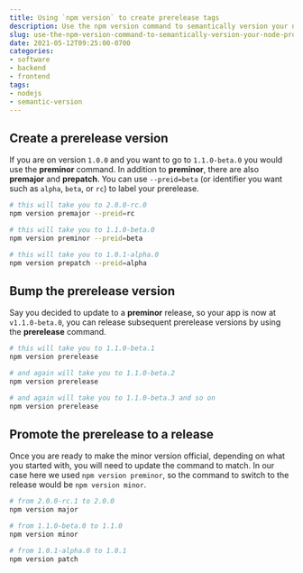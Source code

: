 ```yaml
---
title: Using `npm version` to create prerelease tags
description: Use the npm version command to semantically version your node project
slug: use-the-npm-version-command-to-semantically-version-your-node-project
date: 2021-05-12T09:25:00-0700
categories:
- software
- backend
- frontend
tags:
- nodejs
- semantic-version
---
```




## Create a prerelease version

If you are on version `1.0.0` and you want to go to `1.1.0-beta.0` you would use the **preminor** command. In addition to **preminor**, there are also **premajor** and **prepatch**. You can use `--preid=beta` (or identifier you want such as `alpha`, `beta`, or `rc`) to label your prerelease.

```bash
# this will take you to 2.0.0-rc.0
npm version premajor --preid=rc

# this will take you to 1.1.0-beta.0
npm version preminor --preid=beta

# this will take you to 1.0.1-alpha.0
npm version prepatch --preid=alpha
```

## Bump the prerelease version

Say you decided to update to a **preminor** release, so your app is now at `v1.1.0-beta.0`, you can release subsequent prerelease versions by using the **prerelease** command.

```bash
# this will take you to 1.1.0-beta.1
npm version prerelease

# and again will take you to 1.1.0-beta.2
npm version prerelease

# and again will take you to 1.1.0-beta.3 and so on
npm version prerelease
```

## Promote the prerelease to a release

Once you are ready to make the minor version official, depending on what you started with, you will need to update the command to match. In our case here we used `npm version preminor`, so the command to switch to the release would be `npm version minor`.

```bash
# from 2.0.0-rc.1 to 2.0.0
npm version major

# from 1.1.0-beta.0 to 1.1.0
npm version minor

# from 1.0.1-alpha.0 to 1.0.1
npm version patch
```

